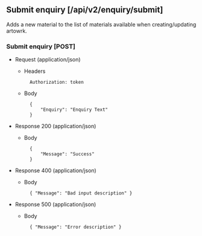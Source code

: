 ﻿


## Submit enquiry [/api/v2/enquiry/submit]

Adds a new material to the list of materials available when creating/updating artowrk.

### Submit enquiry [POST]

+ Request (application/json)

    + Headers
    
            Authorization: token
            
    + Body
    
            {
                "Enquiry": "Enquiry Text"
            }
    
+ Response 200 (application/json)

    + Body
    
            { 
                "Message": "Success"
            }
                  
+ Response 400 (application/json)

    + Body
    
            { "Message": "Bad input description" }

+ Response 500 (application/json)

    + Body
    
            { "Message": "Error description" }
            
            


